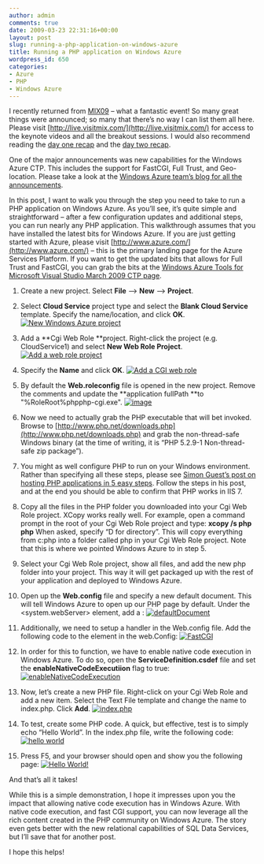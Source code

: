 ```yaml
---
author: admin
comments: true
date: 2009-03-23 22:31:16+00:00
layout: post
slug: running-a-php-application-on-windows-azure
title: Running a PHP application on Windows Azure
wordpress_id: 650
categories:
- Azure
- PHP
- Windows Azure
---
```


I recently returned from [MIX09](http://live.visitmix.com/) – what a fantastic event! So many great things were announced; so many that there’s no way I can list them all here. Please visit [http://live.visitmix.com/](http://live.visitmix.com/) for access to the keynote videos and all the breakout sessions. I would also recommend reading the [day one recap](http://archive.visitmix.com/blogs/News/MIX08-Day-1-Keynote-Recap/) and the [day two recap](http://www.visitmix.com/Opinions/MIX09-Keynote-and-Partner-Highlights).

One of the major announcements was new capabilities for the Windows Azure CTP. This includes the support for FastCGI, Full Trust, and Geo-location. Please take a look at the [Windows Azure team’s blog for all the announcements](http://blogs.msdn.com/windowsazure/archive/2009/03/18/windows-azure-delivers-new-ctp-capabilities.aspx).

In this post, I want to walk you through the step you need to take to run a PHP application on Windows Azure. As you’ll see, it’s quite simple and straightforward – after a few configuration updates and additional steps, you can run nearly any PHP application. This walkthrough assumes that you have installed the latest bits for Windows Azure. If you are just getting started with Azure, please visit [http://www.azure.com/](http://www.azure.com/) – this is the primary landing page for the Azure Services Platform. If you want to get the updated bits that allows for Full Trust and FastCGI, you can grab the bits at the [Windows Azure Tools for Microsoft Visual Studio March 2009 CTP page](http://www.microsoft.com/downloads/details.aspx?familyid=59E8FC0C-C399-4AB7-8A93-882D8E74B67A&displaylang=en).



	
  1. Create a new project. Select **File** –> **New** –> **Project**.

	
  2. Select **Cloud Service** project type and select the **Blank Cloud Service** template. Specify the name/location, and click **OK**.
[![New Windows Azure project](https://wadewegner.blob.core.windows.net/wordpress/content/binary/WindowsLiveWriter/RunningaPHPapplicationonWindowsAzure_E6D6/image_thumb_1.png)](https://wadewegner.blob.core.windows.net/wordpress/content/binary/WindowsLiveWriter/RunningaPHPapplicationonWindowsAzure_E6D6/image_4.png)

	
  3. Add a **Cgi Web Role **project. Right-click the project (e.g. CloudService1) and select **New Web Role Project**.
[![Add a web role project](https://wadewegner.blob.core.windows.net/wordpress/content/binary/WindowsLiveWriter/RunningaPHPapplicationonWindowsAzure_E6D6/image_thumb_2.png)](https://wadewegner.blob.core.windows.net/wordpress/content/binary/WindowsLiveWriter/RunningaPHPapplicationonWindowsAzure_E6D6/image_6.png)

	
  4. Specify the **Name** and click **OK**.
[![Add a CGI web role](https://wadewegner.blob.core.windows.net/wordpress/content/binary/WindowsLiveWriter/RunningaPHPapplicationonWindowsAzure_E6D6/image_thumb_3.png)](https://wadewegner.blob.core.windows.net/wordpress/content/binary/WindowsLiveWriter/RunningaPHPapplicationonWindowsAzure_E6D6/image_8.png)

	
  5. By default the **Web.roleconfig** file is opened in the new project. Remove the comments and update the **application fullPath **to "%RoleRoot%phpphp-cgi.exe".
[![image](https://wadewegner.blob.core.windows.net/wordpress/content/binary/WindowsLiveWriter/RunningaPHPapplicationonWindowsAzure_E6D6/image_thumb_4.png)](https://wadewegner.blob.core.windows.net/wordpress/content/binary/WindowsLiveWriter/RunningaPHPapplicationonWindowsAzure_E6D6/image_10.png)

	
  6. Now we need to actually grab the PHP executable that will bet invoked. Browse to [http://www.php.net/downloads.php](http://www.php.net/downloads.php) and grab the non-thread-safe Windows binary (at the time of writing, it is “PHP 5.2.9-1 Non-thread-safe zip package”).

	
  7. You might as well configure PHP to run on your Windows environment. Rather than specifying all these steps, please see [Simon Guest’s post on hosting PHP applications in 5 easy steps](http://simonguest.com/blogs/smguest/archive/2009/03/09/Using-Windows-7-to-host-PHP-applications-in-5-easy-steps_2100_.aspx). Follow the steps in his post, and at the end you should be able to confirm that PHP works in IIS 7.

	
  8. Copy all the files in the PHP folder you downloaded into your Cgi Web Role project. XCopy works really well. For example, open a command prompt in the root of your Cgi Web Role project and type:
**xcopy /s php php**
When asked, specify “D for directory”. This will copy everything from c:php into a folder called php in your Cgi Web Role project. Note that this is where we pointed Windows Azure to in step 5.

	
  9. Select your Cgi Web Role project, show all files, and add the new php folder into your project. This way it will get packaged up with the rest of your application and deployed to Windows Azure.

	
  10. Open up the **Web.config** file and specify a new default document. This will tell Windows Azure to open up our PHP page by default. Under the <system.webServer> element, add a <defaultDocument>:
[![defaultDocument](https://wadewegner.blob.core.windows.net/wordpress/content/binary/WindowsLiveWriter/RunningaPHPapplicationonWindowsAzure_E6D6/image_thumb_5.png)](https://wadewegner.blob.core.windows.net/wordpress/content/binary/WindowsLiveWriter/RunningaPHPapplicationonWindowsAzure_E6D6/image_12.png)

	
  11. Additionally, we need to setup a handler in the Web.config file. Add the following code to the <handlers> element in the web.Config: [![FastCGI](http://www.wadewegner.com/content/2009/03/FastCGI.jpg)](https://wadewegner.blob.core.windows.net/wordpress/content/binary/WindowsLiveWriter/RunningaPHPapplicationonWindowsAzure_E6D6/image_22.png)

	
  12. In order for this to function, we have to enable native code execution in Windows Azure. To do so, open the **ServiceDefinition.csdef** file and set the **enableNativeCodeExecutiion** flag to true:
[![enableNativeCodeExecution](https://wadewegner.blob.core.windows.net/wordpress/content/binary/WindowsLiveWriter/RunningaPHPapplicationonWindowsAzure_E6D6/image_thumb_6.png)](https://wadewegner.blob.core.windows.net/wordpress/content/binary/WindowsLiveWriter/RunningaPHPapplicationonWindowsAzure_E6D6/image_14.png)

	
  13. Now, let’s create a new PHP file. Right-click on your Cgi Web Role and add a new item. Select the Text File template and change the name to index.php. Click **Add**.
[![index.php](https://wadewegner.blob.core.windows.net/wordpress/content/binary/WindowsLiveWriter/RunningaPHPapplicationonWindowsAzure_E6D6/image_thumb_7.png)](https://wadewegner.blob.core.windows.net/wordpress/content/binary/WindowsLiveWriter/RunningaPHPapplicationonWindowsAzure_E6D6/image_16.png)

	
  14. To test, create some PHP code. A quick, but effective, test is to simply echo “Hello World”. In the index.php file, write the following code:
[![hello world](https://wadewegner.blob.core.windows.net/wordpress/content/binary/WindowsLiveWriter/RunningaPHPapplicationonWindowsAzure_E6D6/image_thumb_8.png)](https://wadewegner.blob.core.windows.net/wordpress/content/binary/WindowsLiveWriter/RunningaPHPapplicationonWindowsAzure_E6D6/image_18.png)

	
  15. Press F5, and your browser should open and show you the following page:
[![Hello World!](https://wadewegner.blob.core.windows.net/wordpress/content/binary/WindowsLiveWriter/RunningaPHPapplicationonWindowsAzure_E6D6/image_thumb_9.png)](https://wadewegner.blob.core.windows.net/wordpress/content/binary/WindowsLiveWriter/RunningaPHPapplicationonWindowsAzure_E6D6/image_20.png)


And that’s all it takes!

While this is a simple demonstration, I hope it impresses upon you the impact that allowing native code execution has in Windows Azure. With native code execution, and fast CGI support, you can now leverage all the rich content created in the PHP community on Windows Azure. The story even gets better with the new relational capabilities of SQL Data Services, but I’ll save that for another post.

I hope this helps!
